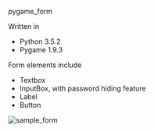 pygame_form

Written in
- Python 3.5.2
- Pygame 1.9.3

Form elements include
- Textbox
- InputBox, with password hiding feature
- Label
- Button

![sample_form](https://user-images.githubusercontent.com/7481680/31062591-b6ada5e4-a6f9-11e7-860e-bfff3e610d8e.gif)

